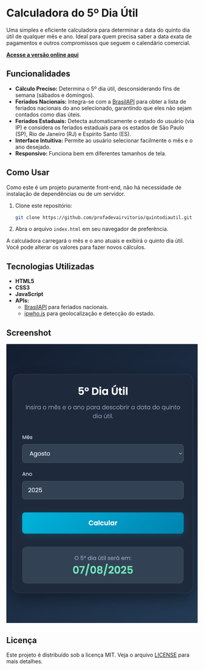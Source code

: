 # Calculadora do 5º Dia Útil

Uma simples e eficiente calculadora para determinar a data do quinto dia útil de qualquer mês e ano. Ideal para quem precisa saber a data exata de pagamentos e outros compromissos que seguem o calendário comercial.

**[Acesse a versão online aqui](https://profadevairvitorio.github.io/quintodiautil/)**

## Funcionalidades

*   **Cálculo Preciso:** Determina o 5º dia útil, desconsiderando fins de semana (sábados e domingos).
*   **Feriados Nacionais:** Integra-se com a [BrasilAPI](https://brasilapi.com.br/) para obter a lista de feriados nacionais do ano selecionado, garantindo que eles não sejam contados como dias úteis.
*   **Feriados Estaduais:** Detecta automaticamente o estado do usuário (via IP) e considera os feriados estaduais para os estados de São Paulo (SP), Rio de Janeiro (RJ) e Espírito Santo (ES).
*   **Interface Intuitiva:** Permite ao usuário selecionar facilmente o mês e o ano desejado.
*   **Responsivo:** Funciona bem em diferentes tamanhos de tela.

## Como Usar

Como este é um projeto puramente front-end, não há necessidade de instalação de dependências ou de um servidor.

1.  Clone este repositório:
    ```bash
    git clone https://github.com/profadevairvitorio/quintodiautil.git
    ```
2.  Abra o arquivo `index.html` em seu navegador de preferência.

A calculadora carregará o mês e o ano atuais e exibirá o quinto dia útil. Você pode alterar os valores para fazer novos cálculos.

## Tecnologias Utilizadas

*   **HTML5**
*   **CSS3**
*   **JavaScript**
*   **APIs:**
    *   [BrasilAPI](https://brasilapi.com.br/) para feriados nacionais.
    *   [ipwho.is](https://ipwho.is/) para geolocalização e detecção do estado.

## Screenshot

![Screenshot da Calculadora](img.png)

## Licença

Este projeto é distribuído sob a licença MIT. Veja o arquivo [LICENSE](LICENSE) para mais detalhes.
